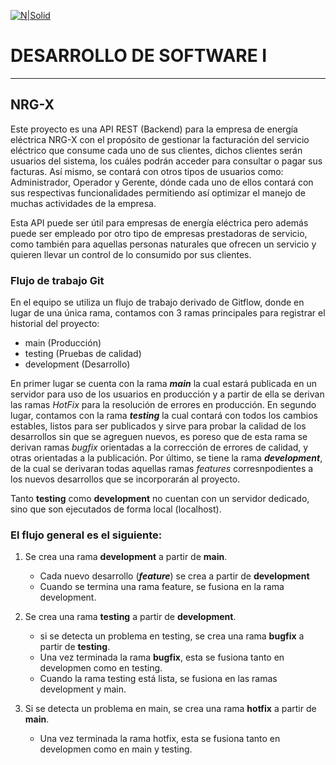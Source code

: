 [![N|Solid](https://soshace.com/wp-content/uploads/2021/01/879-png-3.png)](https://www.django-rest-framework.org/)

# DESARROLLO DE SOFTWARE I
-----------------------------------------------------------------------------------------------------

## NRG-X


Este proyecto es una API REST (Backend) para la empresa de energía eléctrica NRG-X con el propósito de gestionar la facturación del servicio eléctrico que consume cada uno de sus clientes, dichos clientes serán usuarios del sistema, los cuáles podrán acceder  para consultar o pagar sus facturas. Así mismo, se contará con otros tipos de usuarios como: Administrador, Operador y Gerente, dónde cada uno de ellos contará con sus respectivas funcionalidades permitiendo así optimizar el manejo de muchas actividades de la empresa.

Esta API puede ser útil para empresas de energía eléctrica pero además puede ser empleado por otro tipo de empresas prestadoras de servicio, como también para aquellas personas naturales que ofrecen un servicio y quieren llevar un control de lo consumido por sus clientes.

### Flujo de trabajo Git

En el equipo se utiliza un flujo de trabajo derivado de Gitflow, donde en lugar de una única rama, contamos con 3 ramas principales para registrar el historial del proyecto:

- main (Producción)
- testing (Pruebas de calidad)
- development (Desarrollo)

En primer lugar se cuenta con la rama **_main_** la cual estará publicada en un servidor para uso de los usuarios en producción y a partir de ella se derivan las ramas *HotFix* para la resolución de errores en producción. En segundo lugar, contamos con la rama **_testing_** la cual contará con todos los cambios estables, listos para ser publicados y sirve para probar la calidad de los desarrollos sin que se agreguen nuevos, es poreso que de esta rama se derivan ramas *bugfix* orientadas a la corrección de errores de calidad, y otras orientadas a la publicación. Por último, se tiene la rama **_development_**, de la cual se derivaran todas aquellas ramas *features* corresnpodientes a los nuevos desarrollos que se incorporarán al proyecto.

Tanto **testing** como **development** no cuentan con un servidor dedicado, sino que son ejecutados de forma local (localhost).


### El flujo general es el siguiente:

1. Se crea una rama **development** a partir de **main**.
    - Cada nuevo desarrollo (**_feature_**) se crea a partir de **development**
    - Cuando se termina una rama feature, se fusiona en la rama development.

2. Se crea una rama **testing** a partir de **development**.
    - si se detecta un problema en testing, se crea una rama **bugfix** a partir de **testing**.
    - Una vez terminada la rama **bugfix**, esta se fusiona tanto en developmen como en testing.
    - Cuando la rama testing está lista, se fusiona en las ramas development y main.

3. Si se detecta un problema en main, se crea una rama **hotfix** a partir de **main**.
    - Una vez terminada la rama hotfix, esta se fusiona tanto en developmen como en main y testing.
